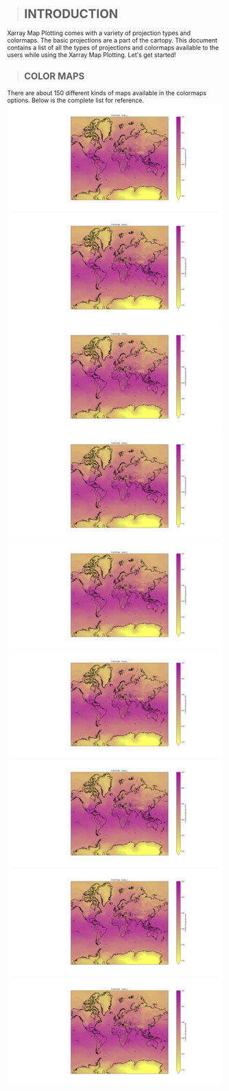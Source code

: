 > # INTRODUCTION

 Xarray Map Plotting comes with a variety of projection types and colormaps. The basic projections are a part of the cartopy. This document contains a list of all the types of   projections and colormaps available to the users while using the Xarray Map Plotting. Let's get started!

> ## COLOR MAPS
There are about 150 different kinds of maps available in the  colormaps options. Below is the complete list for reference.
![Accent]( https://github.com/Quickbeasts51429/Xarray_Colormaps_Projections/blob/main/buda_r.png )
![Accent]( https://github.com/Quickbeasts51429/Xarray_Colormaps_Projections/blob/main/buda_r.png )
![Accent]( https://github.com/Quickbeasts51429/Xarray_Colormaps_Projections/blob/main/buda_r.png )
![Accent]( https://github.com/Quickbeasts51429/Xarray_Colormaps_Projections/blob/main/buda_r.png )
![Accent]( https://github.com/Quickbeasts51429/Xarray_Colormaps_Projections/blob/main/buda_r.png )
![Accent]( https://github.com/Quickbeasts51429/Xarray_Colormaps_Projections/blob/main/buda_r.png )
![Accent]( https://github.com/Quickbeasts51429/Xarray_Colormaps_Projections/blob/main/buda_r.png )
![Accent]( https://github.com/Quickbeasts51429/Xarray_Colormaps_Projections/blob/main/buda_r.png )
![Accent]( https://github.com/Quickbeasts51429/Xarray_Colormaps_Projections/blob/main/buda_r.png )

    
          
